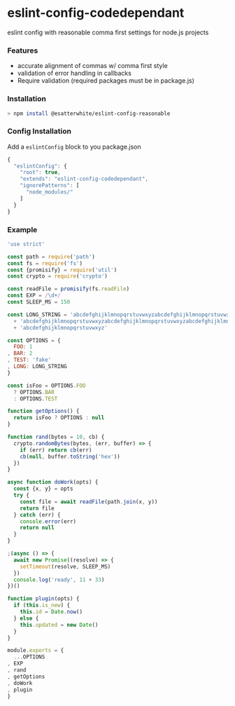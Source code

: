 # eslint-config-codedependant

eslint config with reasonable comma first settings for node.js projects

### Features

* accurate alignment of commas w/ comma first style
* validation of error handling in callbacks
* Require validation (required packages must be in package.js)

### Installation

```bash
> npm install @esatterwhite/eslint-config-reasonable
```

### Config Installation

Add a `eslintConfig` block to you package.json

```javascript
{
  "eslintConfig": {
    "root": true,
    "extends": "eslint-config-codedependant",
    "ignorePatterns": [
      "node_modules/"
    ]
  }
}
```

### Example

```javascript
'use strict'

const path = require('path')
const fs = require('fs')
const {promisify} = require('util')
const crypto = require('crypto')

const readFile = promisify(fs.readFile)
const EXP = /\d+/
const SLEEP_MS = 150

const LONG_STRING = 'abcdefghijklmnopqrstuvwxyzabcdefghijklmnopqrstuvwxyz'
  + 'abcdefghijklmnopqrstuvwxyzabcdefghijklmnopqrstuvwxyzabcdefghijklmnopqrstuvwxyz'
  + 'abcdefghijklmnopqrstuvwxyz'

const OPTIONS = {
  FOO: 1
, BAR: 2
, TEST: 'fake'
, LONG: LONG_STRING
}

const isFoo = OPTIONS.FOO
  ? OPTIONS.BAR
  : OPTIONS.TEST

function getOptions() {
  return isFoo ? OPTIONS : null
}

function rand(bytes = 10, cb) {
  crypto.randomBytes(bytes, (err, buffer) => {
    if (err) return cb(err)
    cb(null, buffer.toString('hex'))
  })
}

async function doWork(opts) {
  const {x, y} = opts
  try {
    const file = await readFile(path.join(x, y))
    return file
  } catch (err) {
    console.error(err)
    return null
  }
}

;(async () => {
  await new Promise((resolve) => {
    setTimeout(resolve, SLEEP_MS)
  })
  console.log('ready', 11 + 33)
})()

function plugin(opts) {
  if (this.is_new) {
    this.id = Date.now()
  } else {
    this.updated = new Date()
  }
}

module.exports = {
  ...OPTIONS
, EXP
, rand
, getOptions
, doWork
, plugin
}
```
